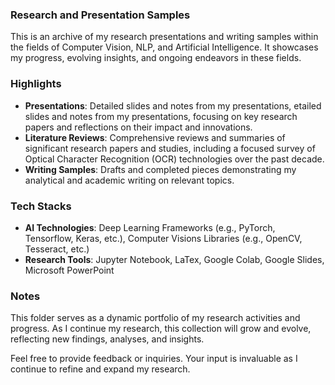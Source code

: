 ### Research and Presentation Samples

This is an archive of my research presentations and writing samples within the fields of Computer Vision, NLP, and Artificial Intelligence. It showcases my progress, evolving insights, and ongoing endeavors in these fields.

### Highlights

- **Presentations**: Detailed slides and notes from my presentations, etailed slides and notes from my presentations, focusing on key research papers and reflections on their impact and innovations.
- **Literature Reviews**: Comprehensive reviews and summaries of significant research papers and studies, including a focused survey of Optical Character Recognition (OCR) technologies over the past decade.
- **Writing Samples**: Drafts and completed pieces demonstrating my analytical and academic writing on relevant topics.

### Tech Stacks
- **AI Technologies**: Deep Learning Frameworks (e.g., PyTorch, Tensorflow, Keras, etc.), Computer Visions Libraries (e.g., OpenCV, Tesseract, etc.)
- **Research Tools**: Jupyter Notebook, LaTex, Google Colab, Google Slides, Microsoft PowerPoint
  
### Notes

This folder serves as a dynamic portfolio of my research activities and progress. As I continue my research, this collection will grow and evolve, reflecting new findings, analyses, and insights.

Feel free to provide feedback or inquiries. Your input is invaluable as I continue to refine and expand my research.
